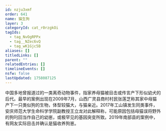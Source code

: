```yaml
---
id: nzju3xmf
order: 641
name: 猫生狗
layer: 3
categoryId: cat_r0rzgkOi
tagIds:
  - tag_NvOgRPPx
  - tag__NZec6vQ
  - tag_wK1Gjc5B
aliases: []
titledLinks: []
parent: ""
relatedEntries: []
timelineEvents: []
nsfw: false
lastUpdated: 1758087125
---
```


中国多地曾报道过的一类离奇动物事件，指家养母猫被目击或传言产下形似幼犬的后代。最早的案例出现在2009年7月，山西广灵县商村村民张莲芝称其家中母猫产下一只类似狗的生物，体型较猫大，与猫亲近。2017年工山镇发生同类事件，安庆师范大学生命科学学院副教授王立龙对此解释称，可能原因包括母猫误将野外的狗叼回当作自己的幼崽，或极罕见的基因突变所致。2019年南部县的案例中，有网友实际目击并确认是猫收养狗崽。